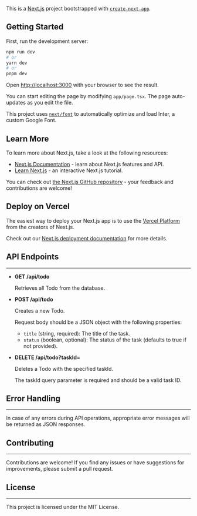 This is a [Next.js](https://nextjs.org/) project bootstrapped with [`create-next-app`](https://github.com/vercel/next.js/tree/canary/packages/create-next-app).

## Getting Started

First, run the development server:

```bash
npm run dev
# or
yarn dev
# or
pnpm dev
```

Open [http://localhost:3000](http://localhost:3000) with your browser to see the result.

You can start editing the page by modifying `app/page.tsx`. The page auto-updates as you edit the file.

This project uses [`next/font`](https://nextjs.org/docs/basic-features/font-optimization) to automatically optimize and load Inter, a custom Google Font.

## Learn More

To learn more about Next.js, take a look at the following resources:

- [Next.js Documentation](https://nextjs.org/docs) - learn about Next.js features and API.
- [Learn Next.js](https://nextjs.org/learn) - an interactive Next.js tutorial.

You can check out [the Next.js GitHub repository](https://github.com/vercel/next.js/) - your feedback and contributions are welcome!

## Deploy on Vercel

The easiest way to deploy your Next.js app is to use the [Vercel Platform](https://vercel.com/new?utm_medium=default-template&filter=next.js&utm_source=create-next-app&utm_campaign=create-next-app-readme) from the creators of Next.js.

Check out our [Next.js deployment documentation](https://nextjs.org/docs/deployment) for more details.

## API Endpoints
-------------

- **GET /api/todo**

  Retrieves all Todo from the database.

- **POST /api/todo**

  Creates a new Todo.
  
  Request body should be a JSON object with the following properties:
  
  - `title` (string, required): The title of the task.
  - `status` (boolean, optional): The status of the task (defaults to true if not provided).

- **DELETE /api/todo?taskId=<taskId>**

  Deletes a Todo with the specified taskId.
  
  The taskId query parameter is required and should be a valid task ID.

## Error Handling
--------------

In case of any errors during API operations, appropriate error messages will be returned as JSON responses.

## Contributing
------------

Contributions are welcome! If you find any issues or have suggestions for improvements, please submit a pull request.

## License
-------

This project is licensed under the MIT License.
